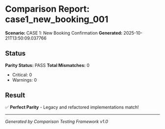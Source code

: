 # Comparison Report: case1_new_booking_001
**Scenario:** CASE 1: New Booking Confirmation
**Generated:** 2025-10-21T13:50:09.037766

## Status
**Parity Status:** PASS
**Total Mismatches:** 0
  - Critical: 0
  - Warnings: 0

## Result
✅ **Perfect Parity** - Legacy and refactored implementations match!

---
*Generated by Comparison Testing Framework v1.0*